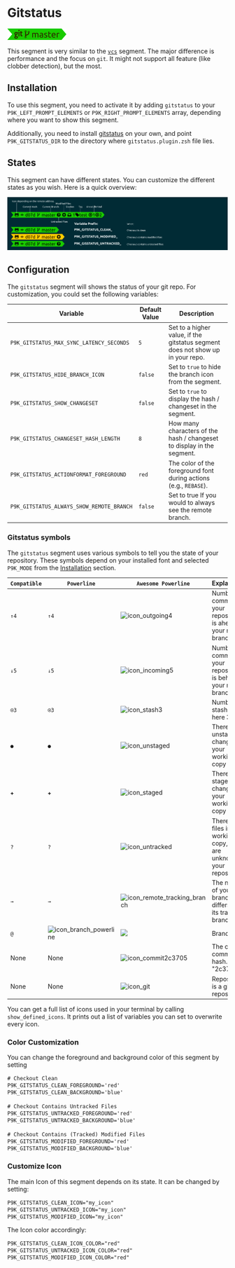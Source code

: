 # Gitstatus

![](segment.png)

This segment is very similar to the [`vcs`](../vcs/README.md) segment. The major difference
is performance and the focus on `git`. It might not support all feature (like clobber
detection), but the most.

## Installation

To use this segment, you need to activate it by adding `gitstatus` to your
`P9K_LEFT_PROMPT_ELEMENTS` or `P9K_RIGHT_PROMPT_ELEMENTS` array, depending
where you want to show this segment.

Additionally, you need to install [gitstatus](https://github.com/romkatv/gitstatus) on your own, and point
`P9K_GITSTATUS_DIR` to the directory where `gitstatus.plugin.zsh` file lies.

## States

This segment can have different states. You can customize the different states
as you wish. Here is a quick overview:

![](states.png)

## Configuration

The `gitstatus` segment will shows the status of your git repo. For customization,
you could set the following variables:

| Variable | Default Value | Description |
|----------|---------------|-------------|
|`P9K_GITSTATUS_MAX_SYNC_LATENCY_SECONDS`|`5`|Set to a higher value, if the gitstatus segment does not show up in your repo.|
|`P9K_GITSTATUS_HIDE_BRANCH_ICON`|`false`|Set to `true` to hide the branch icon from the segment.|
|`P9K_GITSTATUS_SHOW_CHANGESET`|`false`|Set to `true` to display the hash / changeset in the segment.|
|`P9K_GITSTATUS_CHANGESET_HASH_LENGTH`|`8`|How many characters of the hash / changeset to display in the segment.|
|`P9K_GITSTATUS_ACTIONFORMAT_FOREGROUND`|`red`|The color of the foreground font during actions (e.g., `REBASE`).|
|`P9K_GITSTATUS_ALWAYS_SHOW_REMOTE_BRANCH`|`false`|Set to true If you would to always see the remote branch.|

### Gitstatus symbols

The `gitstatus` segment uses various symbols to tell you the state of your repository.
These symbols depend on your installed font and selected `P9K_MODE`
from the [Installation](../../README.md#Installation) section.

| `Compatible` | `Powerline` | `Awesome Powerline` | Explanation
|--------------|---------------------|-------------------|--------------------------
| `↑4`         | `↑4`                | ![icon_outgoing](https://cloud.githubusercontent.com/assets/1544760/7976089/b5904d6e-0a76-11e5-8147-5e873ac52d79.gif)4  | Number of commits your repository is ahead of your remote branch
| `↓5`         | `↓5`                | ![icon_incoming](https://cloud.githubusercontent.com/assets/1544760/7976091/b5909c9c-0a76-11e5-9cad-9bf0a28a897c.gif)5  | Number of commits your repository is behind of your remote branch
| `⍟3`         | `⍟3`                | ![icon_stash](https://cloud.githubusercontent.com/assets/1544760/7976094/b5ae9346-0a76-11e5-8cc7-e98b81824118.gif)3 | Number of stashes, here 3.
| `●`          | `●`                 | ![icon_unstaged](https://cloud.githubusercontent.com/assets/1544760/7976096/b5aefa98-0a76-11e5-9408-985440471215.gif) | There are unstaged changes in your working copy
| `✚`          | `✚`                 | ![icon_staged](https://cloud.githubusercontent.com/assets/1544760/7976095/b5aecc8a-0a76-11e5-8988-221afc6e8982.gif) | There are staged changes in your working copy
| `?`          | `?`                 | ![icon_untracked](https://cloud.githubusercontent.com/assets/1544760/7976098/b5c7a2e6-0a76-11e5-8c5b-315b595b2bc4.gif)  | There are files in your working copy, that are unknown to your repository
| `→`          | `→`                 | ![icon_remote_tracking_branch](https://cloud.githubusercontent.com/assets/1544760/7976093/b5ad2c0e-0a76-11e5-9cd3-62a077b1b0c7.gif) | The name of your branch differs from its tracking branch.
| `@`         | ![icon_branch_powerline](https://cloud.githubusercontent.com/assets/1544760/8000852/e7e8d8a0-0b5f-11e5-9834-de9b25c92284.gif) | ![](https://cloud.githubusercontent.com/assets/1544760/7976087/b58bbe3e-0a76-11e5-8d0d-7a5c1bc7f730.gif) | Branch Icon
| None         |  None               | ![icon_commit](https://cloud.githubusercontent.com/assets/1544760/7976088/b58f4e50-0a76-11e5-9e70-86450d937030.gif)2c3705 | The current commit hash. Here "2c3705"
| None         |  None               | ![icon_git](https://cloud.githubusercontent.com/assets/1544760/7976092/b5909f80-0a76-11e5-9950-1438b9d72465.gif) | Repository is a git repository

You can get a full list of icons used in your terminal by calling
`show_defined_icons`. It prints out a list of variables you can
set to overwrite every icon.

### Color Customization

You can change the foreground and background color of this segment by setting
```
# Checkout Clean
P9K_GITSTATUS_CLEAN_FOREGROUND='red'
P9K_GITSTATUS_CLEAN_BACKGROUND='blue'

# Checkout Contains Untracked Files
P9K_GITSTATUS_UNTRACKED_FOREGROUND='red'
P9K_GITSTATUS_UNTRACKED_BACKGROUND='blue'

# Checkout Contains (Tracked) Modified Files
P9K_GITSTATUS_MODIFIED_FOREGROUND='red'
P9K_GITSTATUS_MODIFIED_BACKGROUND='blue'
```

### Customize Icon

The main Icon of this segment depends on its state.
It can be changed by setting:
```
P9K_GITSTATUS_CLEAN_ICON="my_icon"
P9K_GITSTATUS_UNTRACKED_ICON="my_icon"
P9K_GITSTATUS_MODIFIED_ICON="my_icon"
```

The Icon color accordingly:
```
P9K_GITSTATUS_CLEAN_ICON_COLOR="red"
P9K_GITSTATUS_UNTRACKED_ICON_COLOR="red"
P9K_GITSTATUS_MODIFIED_ICON_COLOR="red"
```